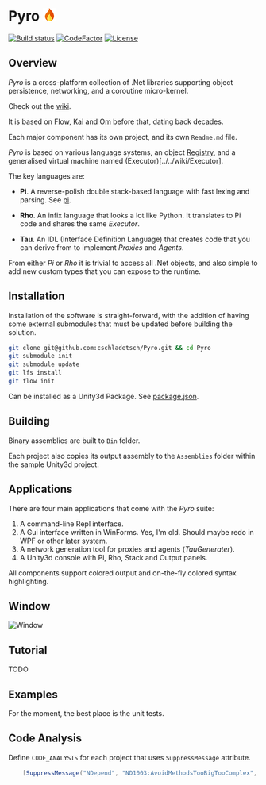 # Pyro ![Foo](Library/flame-small.png)
[![Build status](https://ci.appveyor.com/api/projects/status/github/cschladetsch/flow?svg=true)](https://ci.appveyor.com/project/cschladetsch/flow)
[![CodeFactor](https://www.codefactor.io/repository/github/cschladetsch/pyro/badge)](https://www.codefactor.io/repository/github/cschladetsch/pyro)
[![License](https://img.shields.io/github/license/cschladetsch/pyro.svg?label=License&maxAge=86400)](/LICENSE)


## Overview

*Pyro* is a cross-platform collection of .Net libraries supporting object persistence, networking, and a coroutine micro-kernel. 

Check out the [wiki](../../wiki).

It is based on [Flow](https://github.com/cschladetsch/Flow), 
[Kai](https://github.com/cschladetsch/KAI) and 
[Om](https://github.com/cschladetsch/OM) before that, dating back decades.

Each major component has its own project, and its own `Readme.md` file.

*Pyro* is based on various language systems, an object [Registry](../../wiki/registry), and a generalised virtual machine named (Executor)[../../wiki/Executor].

The key languages are:

* **Pi**. A reverse-polish double stack-based language with fast lexing and parsing. See [pi](https://github.com/cschladetsch/Pyro/wiki/Pi).

* **Rho**. An infix language that looks a lot like Python. It translates to Pi code and shares the same *Executor*.

* **Tau**. An IDL (Interface Definition Language) that creates code that you can derive from to implement *Proxies* and *Agents*.

From either *Pi* or *Rho* it is trivial to access all .Net objects, and also simple to add new custom types that you can expose to the runtime. 

## Installation

Installation of the software is straight-forward, with the addition of having some external submodules that must be updated before building the solution.

```bash
git clone git@github.com:cschladetsch/Pyro.git && cd Pyro
git submodule init
git submodule update
git lfs install
git flow init
```
Can be installed as a Unity3d Package. See [package.json](package.json).

## Building

Binary assemblies are built to `Bin` folder. 

Each project also copies its output assembly to the `Assemblies` folder within the sample Unity3d project.

## Applications
There are four main applications that come with the *Pyro* suite:
1. A command-line Repl interface.
1. A Gui interface written in WinForms. Yes, I'm old. Should maybe redo in WPF or other later system.
1. A network generation tool for proxies and agents (*TauGenerater*).
1. A Unity3d console with Pi, Rho, Stack and Output panels.

All components support colored output and on-the-fly colored syntax highlighting.

## Window

![Window](Resources/PyroWindow2.png)

## Tutorial

TODO

## Examples

For the moment, the best place is the unit tests.

## Code Analysis

Define `CODE_ANALYSIS` for each project that uses `SuppressMessage` attribute.

```C#
    [SuppressMessage("NDepend", "ND1003:AvoidMethodsTooBigTooComplex", Justification="This is practically irreducible")]
```

